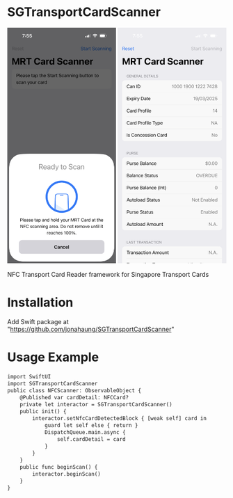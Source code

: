 # SGTransportCardScanner
<p align="left">
  <img src="https://github.com/jonahaung/SGTransportCardScanner/blob/main/IMG_4091.png" width="250"/>
  <img src="https://github.com/jonahaung/SGTransportCardScanner/blob/main/IMG_4090.png" width="250"/>
</p>

NFC Transport Card Reader framework for Singapore Transport Cards

# Installation
Add Swift package at "https://github.com/jonahaung/SGTransportCardScanner"

# Usage Example
    import SwiftUI
    import SGTransportCardScanner
    public class NFCScanner: ObservableObject {
        @Published var cardDetail: NFCCard?
        private let interactor = SGTransportCardScanner()
        public init() {
            interactor.setNfcCardDetectedBlock { [weak self] card in
                guard let self else { return }
                DispatchQueue.main.async {
                    self.cardDetail = card
                }
            }
        }
        public func beginScan() {
            interactor.beginScan()
        }
    }
